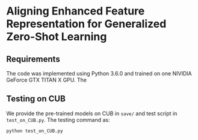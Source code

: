 # Aligning Enhanced Feature Representation for Generalized Zero-Shot Learning

## Requirements

The code was implemented using Python 3.6.0 and trained on one NIVIDIA GeForce GTX TITAN X GPU. The 

## Testing on CUB
We provide the pre-trained models on CUB in `save/` and test script in `test_on_CUB.py`.
The testing command as:
```bash
python test_on_CUB.py
```

